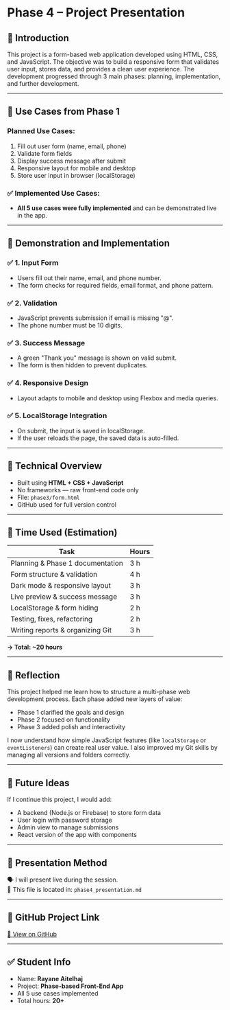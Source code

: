 # Phase 4 – Project Presentation

## 🔹 Introduction

This project is a form-based web application developed using HTML, CSS, and JavaScript. The objective was to build a responsive form that validates user input, stores data, and provides a clean user experience. The development progressed through 3 main phases: planning, implementation, and further development.

---

## 🔹 Use Cases from Phase 1

### Planned Use Cases:
1. Fill out user form (name, email, phone)
2. Validate form fields
3. Display success message after submit
4. Responsive layout for mobile and desktop
5. Store user input in browser (localStorage)

### ✅ Implemented Use Cases:
- **All 5 use cases were fully implemented** and can be demonstrated live in the app.

---

## 🔹 Demonstration and Implementation

### ✅ 1. Input Form
- Users fill out their name, email, and phone number.
- The form checks for required fields, email format, and phone pattern.

### ✅ 2. Validation
- JavaScript prevents submission if email is missing "@".
- The phone number must be 10 digits.

### ✅ 3. Success Message
- A green "Thank you" message is shown on valid submit.
- The form is then hidden to prevent duplicates.

### ✅ 4. Responsive Design
- Layout adapts to mobile and desktop using Flexbox and media queries.

### ✅ 5. LocalStorage Integration
- On submit, the input is saved in localStorage.
- If the user reloads the page, the saved data is auto-filled.

---

## 🔹 Technical Overview

- Built using **HTML + CSS + JavaScript**
- No frameworks — raw front-end code only
- File: `phase3/form.html`
- GitHub used for full version control

---

## 🔹 Time Used (Estimation)

| Task                              | Hours |
|-----------------------------------|-------|
| Planning & Phase 1 documentation  | 3 h   |
| Form structure & validation       | 4 h   |
| Dark mode & responsive layout     | 3 h   |
| Live preview & success message    | 3 h   |
| LocalStorage & form hiding        | 2 h   |
| Testing, fixes, refactoring       | 2 h   |
| Writing reports & organizing Git | 3 h   |
**→ Total: ~20 hours**

---

## 🔹 Reflection

This project helped me learn how to structure a multi-phase web development process. Each phase added new layers of value:
- Phase 1 clarified the goals and design
- Phase 2 focused on functionality
- Phase 3 added polish and interactivity

I now understand how simple JavaScript features (like `localStorage` or `eventListeners`) can create real user value. I also improved my Git skills by managing all versions and folders correctly.

---

## 🔹 Future Ideas

If I continue this project, I would add:
- A backend (Node.js or Firebase) to store form data
- User login with password storage
- Admin view to manage submissions
- React version of the app with components

---

## 🔹 Presentation Method

🗣️ I will present live during the session.  
📁 This file is located in: `phase4_presentation.md`

---

## 🔗 GitHub Project Link

[🔗 View on GitHub](https://github.com/rayaneaitelhaj/project-assignment)

---

## ✅ Student Info

- Name: **Rayane Aitelhaj**
- Project: **Phase-based Front-End App**
- All 5 use cases implemented
- Total hours: **20+**
